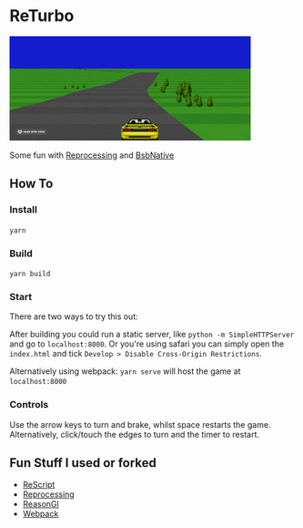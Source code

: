 # ReTurbo

![ReTurbo](public/assets/returbo3.gif)

Some fun with [Reprocessing](https://github.com/schmavery/reprocessing) and [BsbNative](https://github.com/bsansouci/bsb-native)

## How To
### Install
`yarn`

### Build
`yarn build`

### Start
There are two ways to try this out:

After building you could run a static server, like `python -m SimpleHTTPServer` and go to `localhost:8000`. Or you're using safari you can simply open the `index.html` and tick `Develop > Disable Cross-Origin Restrictions`.

Alternatively using webpack: `yarn serve` will host the game at `localhost:8000` 

### Controls

Use the arrow keys to turn and brake, whilst space restarts the game. Alternatively, click/touch 
the edges to turn and the timer to restart. 

## Fun Stuff I used or forked

* [ReScript](https://rescript-lang.org)
* [Reprocessing](https://github.com/schmavery/reprocessing)
* [ReasonGl](https://github.com/bsansouci/reasongl-web)
* [Webpack](https://github.com/webpack/webpack)
